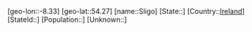 ﻿---
location: [54.27,-8.33]
type: City
tags:
- geo/City


SpocWebEntityId: 34323
isDeleted: false
confidential: public

---
[geo-lon::-8.33]
[geo-lat::54.27]
[name::Sligo]
[State::]
[Country::[Ireland](geo/Continent/Europe/Ireland.md)]
[StateId::]
[Population::]
[Unknown::]


